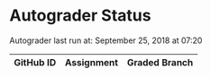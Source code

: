 # Autograder Status
Autograder last run at: September 25, 2018 at 07:20

| GitHub ID | Assignment | Graded Branch |
|-----------|------------|---------------|

